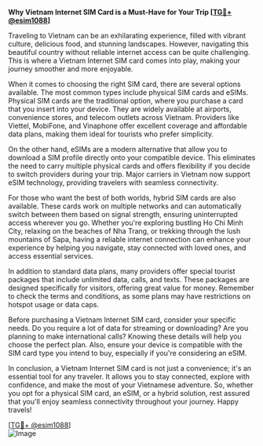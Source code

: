 **Why Vietnam Internet SIM Card is a Must-Have for Your Trip [[TG💪+ @esim1088](https://t.me/s/esim1088)]**

Traveling to Vietnam can be an exhilarating experience, filled with vibrant culture, delicious food, and stunning landscapes. However, navigating this beautiful country without reliable internet access can be quite challenging. This is where a Vietnam Internet SIM card comes into play, making your journey smoother and more enjoyable.

When it comes to choosing the right SIM card, there are several options available. The most common types include physical SIM cards and eSIMs. Physical SIM cards are the traditional option, where you purchase a card that you insert into your device. They are widely available at airports, convenience stores, and telecom outlets across Vietnam. Providers like Viettel, MobiFone, and Vinaphone offer excellent coverage and affordable data plans, making them ideal for tourists who prefer simplicity.

On the other hand, eSIMs are a modern alternative that allow you to download a SIM profile directly onto your compatible device. This eliminates the need to carry multiple physical cards and offers flexibility if you decide to switch providers during your trip. Major carriers in Vietnam now support eSIM technology, providing travelers with seamless connectivity.

For those who want the best of both worlds, hybrid SIM cards are also available. These cards work on multiple networks and can automatically switch between them based on signal strength, ensuring uninterrupted access wherever you go. Whether you're exploring bustling Ho Chi Minh City, relaxing on the beaches of Nha Trang, or trekking through the lush mountains of Sapa, having a reliable internet connection can enhance your experience by helping you navigate, stay connected with loved ones, and access essential services.

In addition to standard data plans, many providers offer special tourist packages that include unlimited data, calls, and texts. These packages are designed specifically for visitors, offering great value for money. Remember to check the terms and conditions, as some plans may have restrictions on hotspot usage or data caps.

Before purchasing a Vietnam Internet SIM card, consider your specific needs. Do you require a lot of data for streaming or downloading? Are you planning to make international calls? Knowing these details will help you choose the perfect plan. Also, ensure your device is compatible with the SIM card type you intend to buy, especially if you're considering an eSIM.

In conclusion, a Vietnam Internet SIM card is not just a convenience; it's an essential tool for any traveler. It allows you to stay connected, explore with confidence, and make the most of your Vietnamese adventure. So, whether you opt for a physical SIM card, an eSIM, or a hybrid solution, rest assured that you'll enjoy seamless connectivity throughout your journey. Happy travels!

[[TG💪+ @esim1088](https://t.me/s/esim1088)]  
![Image](https://i.postimg.cc/Y0z9fWf4/image.png)